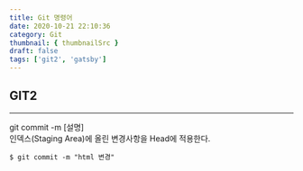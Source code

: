 ```yaml
---
title: Git 명령어
date: 2020-10-21 22:10:36
category: Git
thumbnail: { thumbnailSrc }
draft: false
tags: ['git2', 'gatsby']
---
```


## GIT2

---

git commit -m [설명] <br>
인덱스(Staging Area)에 올린 변경사항을 Head에 적용한다.

```
$ git commit -m "html 변경"
```
